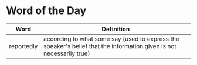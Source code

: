 # Word of the Day

|Word|Definition|
|---|---|
|reportedly|according to what some say (used to express the speaker's belief that the information given is not necessarily true)|